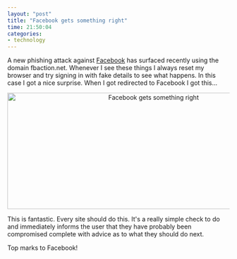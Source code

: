 ```yaml
---
layout: "post"
title: "Facebook gets something right"
time: 21:50:04
categories:
- technology
---
```

A new phishing attack against <a href="http://www.facebook.com/">Facebook</a> has surfaced recently using the domain fbaction.net. Whenever I see these things I always reset my browser and try signing in with fake details to see what happens. In this case I got a nice surprise. When I got redirected to Facebook I got this...

<div style="text-align:center;"><a title="Facebook gets something right by Stuart Dallas, on Flickr" href="http://www.flickr.com/photos/stuartdallas/3486344611/"><img src="http://farm4.static.flickr.com/3592/3486344611_f924e7c1d7_o.png" alt="Facebook gets something right" width="647" height="263" /></a></div>

This is fantastic. Every site should do this. It's a really simple check to do and immediately informs the user that they have probably been compromised complete with advice as to what they should do next.

Top marks to Facebook!